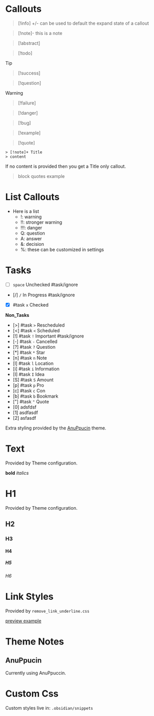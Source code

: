 # Callouts

> [!info] +/- can be used to default the expand state of a callout

> [!note]-
> this is a note

> [!abstract]

> [!todo]

> [!tip]

> [!success]

> [!question]

> [!warning]

> [!failure]

> [!danger]

> [!bug]

> [!example]

> [!quote]

```
> [!note]+ Title
> content
```

If no content is provided then you get a Title only callout.

> block quotes 
> example

# List Callouts

- Here is a list
	- !: warning
	- !!: stronger warning
	- !!!: danger
	- Q: question
	- A: answer
	- &: decision
	- %: these can be customized in settings

# Tasks

- [ ] `space` Unchecked #task/ignore
- [/] `/` In Progress #task/ignore
- [x] #task `x` Checked 

**Non_Tasks**
- [>] #task `>` Rescheduled 
- [<] #task `<` Scheduled 
- [!] #task `!` Important #task/ignore
- [-] #task `-` Cancelled 
- [?] #task `?` Question 
- [*] #task `*` Star 
- [n] #task `n` Note 
- [l] #task `l` Location
- [i] #task `i` Information 
- [I] #task `I` Idea 
- [S] #task `S` Amount 
- [p] #task `p` Pro 
- [c] #task `c` Con 
- [b] #task `b` Bookmark 
- ["] #task `"` Quote 
- [0] adsfdsf
- [1] asdfasdf
- [2] asfasdf 

Extra styling provided by the [AnuPpucin](#AnuPpucin) theme.

# Text

Provided by Theme configuration.

**bold**
*italics*

# H1

Provided by Theme configuration.

## H2

### H3

#### H4

##### H5

###### H6

# Link Styles

Provided by `remove_link_underline.css`

[preview example](vault%20plugins/plugins.md)

# Theme Notes

## AnuPpucin

Currently using AnuPpuccin.

# Custom Css

Custom styles live in: `.obsidian/snippets`
